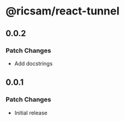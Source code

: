 # @ricsam/react-tunnel

## 0.0.2

### Patch Changes

- Add docstrings

## 0.0.1

### Patch Changes

- Initial release
